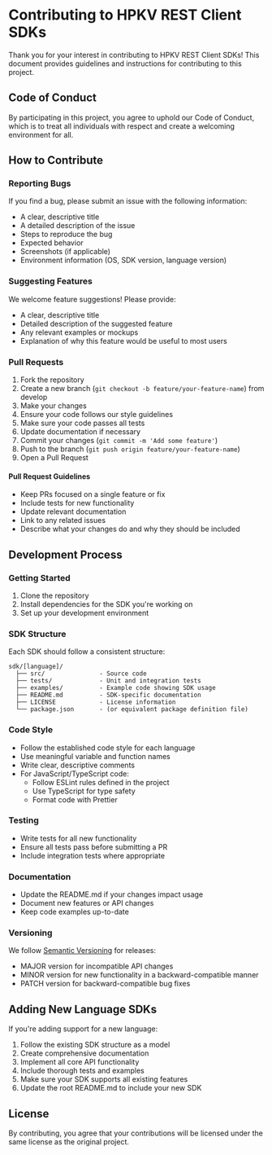 # Contributing to HPKV REST Client SDKs

Thank you for your interest in contributing to HPKV REST Client SDKs! This document provides guidelines and instructions for contributing to this project.

## Code of Conduct

By participating in this project, you agree to uphold our Code of Conduct, which is to treat all individuals with respect and create a welcoming environment for all.

## How to Contribute

### Reporting Bugs

If you find a bug, please submit an issue with the following information:

- A clear, descriptive title
- A detailed description of the issue
- Steps to reproduce the bug
- Expected behavior
- Screenshots (if applicable)
- Environment information (OS, SDK version, language version)

### Suggesting Features

We welcome feature suggestions! Please provide:

- A clear, descriptive title
- Detailed description of the suggested feature
- Any relevant examples or mockups
- Explanation of why this feature would be useful to most users

### Pull Requests

1. Fork the repository
2. Create a new branch (`git checkout -b feature/your-feature-name`) from develop
3. Make your changes
4. Ensure your code follows our style guidelines
5. Make sure your code passes all tests
6. Update documentation if necessary
7. Commit your changes (`git commit -m 'Add some feature'`)
8. Push to the branch (`git push origin feature/your-feature-name`)
9. Open a Pull Request

#### Pull Request Guidelines

- Keep PRs focused on a single feature or fix
- Include tests for new functionality
- Update relevant documentation
- Link to any related issues
- Describe what your changes do and why they should be included

## Development Process

### Getting Started

1. Clone the repository
2. Install dependencies for the SDK you're working on
3. Set up your development environment

### SDK Structure

Each SDK should follow a consistent structure:

```
sdk/[language]/
  ├── src/               - Source code
  ├── tests/             - Unit and integration tests
  ├── examples/          - Example code showing SDK usage
  ├── README.md          - SDK-specific documentation
  ├── LICENSE            - License information
  └── package.json       - (or equivalent package definition file)
```

### Code Style

- Follow the established code style for each language
- Use meaningful variable and function names
- Write clear, descriptive comments
- For JavaScript/TypeScript code:
  - Follow ESLint rules defined in the project
  - Use TypeScript for type safety
  - Format code with Prettier

### Testing

- Write tests for all new functionality
- Ensure all tests pass before submitting a PR
- Include integration tests where appropriate

### Documentation

- Update the README.md if your changes impact usage
- Document new features or API changes
- Keep code examples up-to-date

### Versioning

We follow [Semantic Versioning](https://semver.org/) for releases:

- MAJOR version for incompatible API changes
- MINOR version for new functionality in a backward-compatible manner
- PATCH version for backward-compatible bug fixes

## Adding New Language SDKs

If you're adding support for a new language:

1. Follow the existing SDK structure as a model
2. Create comprehensive documentation
3. Implement all core API functionality
4. Include thorough tests and examples
5. Make sure your SDK supports all existing features
6. Update the root README.md to include your new SDK

## License

By contributing, you agree that your contributions will be licensed under the same license as the original project. 